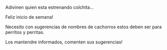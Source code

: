 Adivinen quien esta estrenando colchita... 

Feliz inicio de semana!   

Necesito con sugerencias de nombres de cachorros estos deben ser para perritos y perritas.

Los mantendre informados, comenten sus sugerencias!
